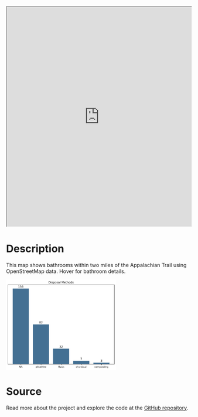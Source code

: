 <iframe src="https://nbviewer.org/github/apancoast/at_restrooms/blob/main/map.html" height="600px" width="100%"></iframe>

# Description
This map shows bathrooms within two miles of the Appalachian Trail using OpenStreetMap data. Hover for bathroom details.

<img src="https://github.com/apancoast/at_restrooms/blob/main/disposal_methods.png?raw=true" alt="Disposal Methods" width="300">

# Source
Read more about the project and explore the code at the [GitHub repository](https://github.com/apancoast/at_restrooms).
